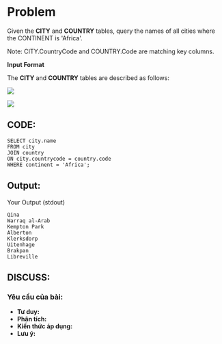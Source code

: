 # Problem

Given the **CITY** and **COUNTRY** tables, query the names of all cities where the CONTINENT is 'Africa'.

Note: CITY.CountryCode and COUNTRY.Code are matching key columns.

**Input Format**

The **CITY** and **COUNTRY** tables are described as follows: 

![](https://s3.amazonaws.com/hr-challenge-images/8137/1449729804-f21d187d0f-CITY.jpg)

![](https://s3.amazonaws.com/hr-challenge-images/8342/1449769013-e54ce90480-Country.jpg)

## CODE:


    SELECT city.name
    FROM city
    JOIN country
    ON city.countrycode = country.code
    WHERE continent = 'Africa';
    
## Output:
Your Output (stdout)

    Qina 
    Warraq al-Arab 
    Kempton Park 
    Alberton 
    Klerksdorp 
    Uitenhage 
    Brakpan 
    Libreville

## DISCUSS:
### Yêu cầu của bài: 
- **Tư duy:** 
- **Phân tích:**
- **Kiến thức áp dụng:**
- **Lưu ý:**
